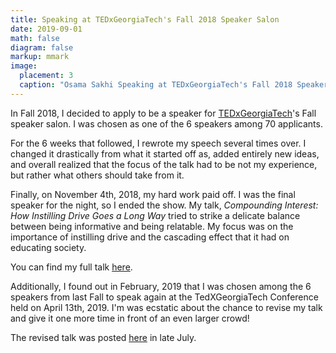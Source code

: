 ```yaml
---
title: Speaking at TEDxGeorgiaTech's Fall 2018 Speaker Salon
date: 2019-09-01
math: false
diagram: false
markup: mmark
image:
  placement: 3
  caption: "Osama Sakhi Speaking at TEDxGeorgiaTech's Fall 2018 Speaker Salon"
---
```


In Fall 2018, I decided to apply to be a speaker for [TEDxGeorgiaTech](https://www.tedxgeorgiatech.com)'s Fall speaker salon. I was chosen as one of the 6 speakers among 70 applicants.

For the 6 weeks that followed, I rewrote my speech several times over. I changed it drastically from what it started off as, added entirely new ideas, and overall realized that the focus of the talk had to be not my experience, but rather what others should take from it.

Finally, on November 4th, 2018, my hard work paid off. I was the final speaker for the night, so I ended the show. My talk, _Compounding Interest: How Instilling Drive Goes a Long Way_ tried to strike a delicate balance between being informative and being relatable. My focus was on the importance of instilling drive and the cascading effect that it had on educating society.

You can find my full talk [here](https://www.youtube.com/watch?v=0FWfsGd0GWc).

Additionally, I found out in February, 2019 that I was chosen among the 6 speakers from last Fall to speak again at the TedXGeorgiaTech Conference held on April 13th, 2019. I'm was ecstatic about the chance to revise my talk and give it one more time in front of an even larger crowd!

The revised talk was posted [here](https://youtu.be/pH9I2ZnH08Y) in late July.
